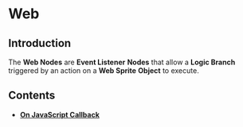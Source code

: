 # Web


## Introduction

The **Web Nodes** are **Event Listener** **Nodes** that allow a **Logic Branch** triggered by an action on a **Web Sprite** **Object** to execute.

## Contents

* [**On JavaScript Callback**](on-javascript-callback.md)

